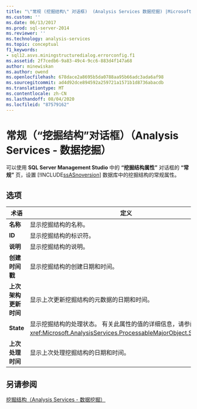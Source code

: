 ```yaml
---
title: "\"常规 (挖掘结构\" 对话框)  (Analysis Services 数据挖掘) |Microsoft Docs"
ms.custom: ''
ms.date: 06/13/2017
ms.prod: sql-server-2014
ms.reviewer: ''
ms.technology: analysis-services
ms.topic: conceptual
f1_keywords:
- sql12.asvs.miningstructuredialog.errorconfig.f1
ms.assetid: 2f7cedb6-9a83-49c4-9cc6-883d4f147a68
author: minewiskan
ms.author: owend
ms.openlocfilehash: 678dace2a8695b5da0788aa95b66adc3ada6af98
ms.sourcegitcommit: ad4d92dce894592a259721a1571b1d8736abacdb
ms.translationtype: MT
ms.contentlocale: zh-CN
ms.lasthandoff: 08/04/2020
ms.locfileid: "87579162"
---
```

# <a name="general-mining-structure-dialog-box-analysis-services---data-mining"></a>常规（“挖掘结构”对话框）（Analysis Services - 数据挖掘）
  可以使用 **SQL Server Management Studio** 中的 **“挖掘结构属性”** 对话框的 **“常规”** 页，设置 [!INCLUDE[ssASnoversion](../includes/ssasnoversion-md.md)] 数据库中的挖掘结构的常规属性。  
  
## <a name="options"></a>选项  
  
|术语|定义|  
|----------|----------------|  
|**名称**|显示挖掘结构的名称。|  
|**ID**|显示挖掘结构的标识符。|  
|**说明**|显示挖掘结构的说明。|  
|**创建时间戳**|显示挖掘结构的创建日期和时间。|  
|**上次架构更新时间**|显示上次更新挖掘结构的元数据的日期和时间。|  
|**State**|显示挖掘结构的处理状态。 有关此属性的值的详细信息，请参阅 <xref:Microsoft.AnalysisServices.ProcessableMajorObject.State%2A>。|  
|**上次处理时间**|显示上次处理挖掘结构的日期和时间。|  
  
## <a name="see-also"></a>另请参阅  
 [挖掘结构（Analysis Services - 数据挖掘）](data-mining/mining-structures-analysis-services-data-mining.md)  
  
  
